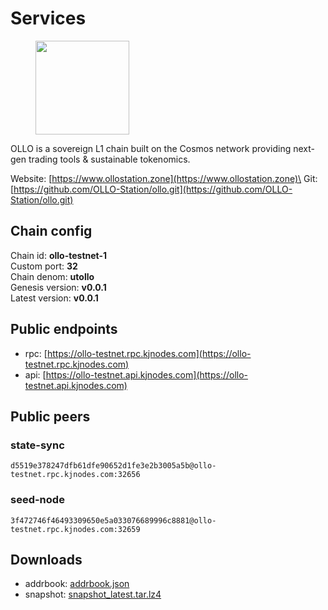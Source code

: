 # Services

<figure><img src="https://raw.githubusercontent.com/kj89/testnet_manuals/main/pingpub/logos/ollo.png" width="150" alt=""><figcaption></figcaption></figure>

OLLO is a sovereign L1 chain built on the Cosmos network providing  next-gen trading tools & sustainable tokenomics.


Website: [https://www.ollostation.zone](https://www.ollostation.zone)\
Git: [https://github.com/OLLO-Station/ollo.git](https://github.com/OLLO-Station/ollo.git)

## Chain config

Chain id: **ollo-testnet-1**\
Custom port: **32**\
Chain denom: **utollo**\
Genesis version: **v0.0.1**\
Latest version: **v0.0.1**


## Public endpoints

* rpc: [https://ollo-testnet.rpc.kjnodes.com](https://ollo-testnet.rpc.kjnodes.com)
* api: [https://ollo-testnet.api.kjnodes.com](https://ollo-testnet.api.kjnodes.com)

## Public peers

### state-sync

```
d5519e378247dfb61dfe90652d1fe3e2b3005a5b@ollo-testnet.rpc.kjnodes.com:32656
```

### seed-node

```
3f472746f46493309650e5a033076689996c8881@ollo-testnet.rpc.kjnodes.com:32659
```

## Downloads

* addrbook: [addrbook.json](https://snapshots.kjnodes.com/ollo-testnet/addrbook.json)
* snapshot: [snapshot_latest.tar.lz4](https://snapshots.kjnodes.com/ollo-testnet/snapshot\_latest.tar.lz4)
